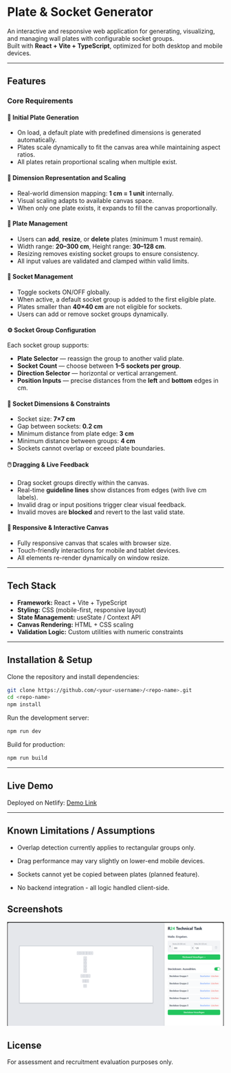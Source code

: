 # Plate & Socket Generator

An interactive and responsive web application for generating, visualizing, and managing wall plates with configurable socket groups.  
Built with **React + Vite + TypeScript**, optimized for both desktop and mobile devices.

---

## Features

### Core Requirements

#### 🧱 Initial Plate Generation
* On load, a default plate with predefined dimensions is generated automatically.
* Plates scale dynamically to fit the canvas area while maintaining aspect ratios.
* All plates retain proportional scaling when multiple exist.

#### 📏 Dimension Representation and Scaling
* Real-world dimension mapping: **1 cm = 1 unit** internally.
* Visual scaling adapts to available canvas space.
* When only one plate exists, it expands to fill the canvas proportionally.

#### 🧩 Plate Management
* Users can **add**, **resize**, or **delete** plates (minimum 1 must remain).
* Width range: **20–300 cm**, Height range: **30–128 cm**.
* Resizing removes existing socket groups to ensure consistency.
* All input values are validated and clamped within valid limits.

#### 🔌 Socket Management
* Toggle sockets ON/OFF globally.
* When active, a default socket group is added to the first eligible plate.
* Plates smaller than **40×40 cm** are not eligible for sockets.
* Users can add or remove socket groups dynamically.

#### ⚙️ Socket Group Configuration
Each socket group supports:
* **Plate Selector** — reassign the group to another valid plate.  
* **Socket Count** — choose between **1–5 sockets per group**.  
* **Direction Selector** — horizontal or vertical arrangement.  
* **Position Inputs** — precise distances from the **left** and **bottom** edges in cm.

#### 📐 Socket Dimensions & Constraints
* Socket size: **7×7 cm**  
* Gap between sockets: **0.2 cm**  
* Minimum distance from plate edge: **3 cm**  
* Minimum distance between groups: **4 cm**  
* Sockets cannot overlap or exceed plate boundaries.

#### 🖱️ Dragging & Live Feedback
* Drag socket groups directly within the canvas.
* Real-time **guideline lines** show distances from edges (with live cm labels).
* Invalid drag or input positions trigger clear visual feedback.
* Invalid moves are **blocked** and revert to the last valid state.

#### 📱 Responsive & Interactive Canvas
* Fully responsive canvas that scales with browser size.
* Touch-friendly interactions for mobile and tablet devices.
* All elements re-render dynamically on window resize.

---


## Tech Stack

* **Framework:** React + Vite + TypeScript  
* **Styling:** CSS (mobile-first, responsive layout)  
* **State Management:** useState / Context API  
* **Canvas Rendering:** HTML + CSS scaling  
* **Validation Logic:** Custom utilities with numeric constraints  

---

## Installation & Setup

Clone the repository and install dependencies:

```bash
git clone https://github.com/<your-username>/<repo-name>.git
cd <repo-name>
npm install
```

Run the development server:

```bash
npm run dev
```

Build for production:

```bash
npm run build
```
---

## Live Demo

Deployed on Netlify: [Demo Link](https://r24-pasg.netlify.app/)

---

## Known Limitations / Assumptions

* Overlap detection currently applies to rectangular groups only.

* Drag performance may vary slightly on lower-end mobile devices.

* Sockets cannot yet be copied between plates (planned feature).

* No backend integration - all logic handled client-side.

## Screenshots
![Preview Screenshot](./screenshot.png)


## License

For assessment and recruitment evaluation purposes only.